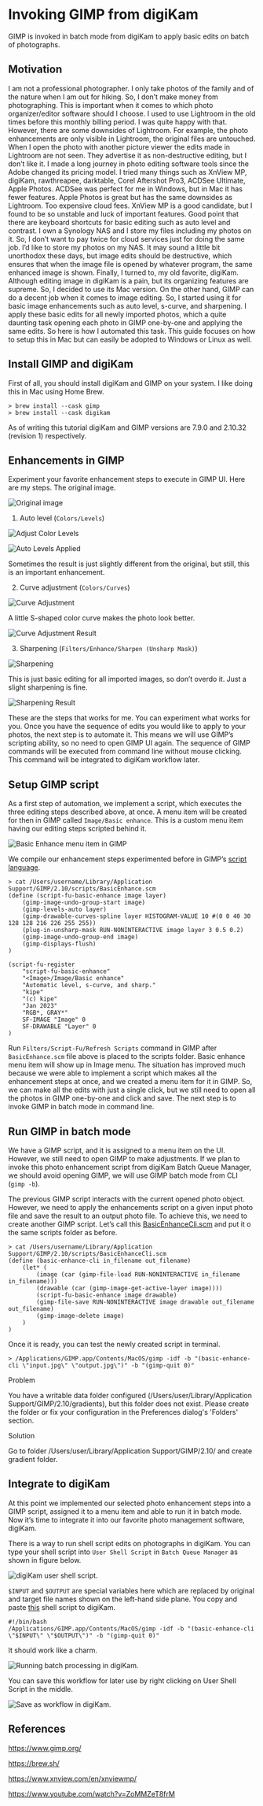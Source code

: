 # Invoking GIMP from digiKam
GIMP is invoked in batch mode from digiKam to apply basic edits on batch of photographs.
## Motivation
I am not a professional photographer. I only take photos of the family and of the nature when I am out for hiking. So, I don’t make money from photographing. This is important when it comes to which photo organizer/editor software should I choose. I used to use Lightroom in the old times before this monthly billing period. I was quite happy with that. However, there are some downsides of Lightroom. For example, the photo enhancements are only visible in Lightroom, the original files are untouched. When I open the photo with another picture viewer the edits made in Lightroom are not seen. They advertise it as non-destructive editing, but I don’t like it.
I made a long journey in photo editing software tools since the Adobe changed its pricing model. I tried many things such as XnView MP, digiKam, rawthreapee, darktable, Corel Aftershot Pro3, ACDSee Ultimate, Apple Photos. ACDSee was perfect for me in Windows, but in Mac it has fewer features. Apple Photos is great but has the same downsides as Lightroom. Too expensive cloud fees. XnView MP is a good candidate, but I found to be so unstable and luck of important features. Good point that there are keyboard shortcuts for basic editing such as auto level and contrast. 
I own a Synology NAS and I store my files including my photos on it. So, I don’t want to pay twice for cloud services just for doing the same job. I’d like to store my photos on my NAS. 
It may sound a little bit unorthodox these days, but image edits should be destructive, which ensures that when the image file is opened by whatever program, the same enhanced image is shown. 
Finally, I turned to, my old favorite, digiKam. Although editing image in digiKam is a pain, but its organizing features are supreme. So, I decided to use its Mac version. On the other hand, GIMP can do a decent job when it comes to image editing. So, I started using it for basic image enhancements such as auto level, s-curve, and sharpening. I apply these basic edits for all newly imported photos, which a quite daunting task opening each photo in GIMP one-by-one and applying the same edits. So here is how I automated this task. This guide focuses on how to setup this in Mac but can easily be adopted to Windows or Linux as well.

## Install GIMP and digiKam
First of all, you should install digiKam and GIMP on your system. I like doing this in Mac using Home Brew.
```
> brew install --cask gimp
> brew install --cask digikam
```
As of writing this tutorial digiKam and GIMP versions are 7.9.0 and 2.10.32 (revision 1) respectively.

## Enhancements in GIMP
Experiment your favorite enhancement steps to execute in GIMP UI. Here are my steps.
The original image.

![Original image](./pictures/picture_01.png)

1. Auto level (`Colors/Levels`)

![Adjust Color Levels](./pictures/picture_02.png)

![Auto Levels Applied](./pictures/picture_03.png)

Sometimes the result is just slightly different from the original, but still, this is an important enhancement.

2.	Curve adjustment (`Colors/Curves`)

![Curve Adjustment](./pictures/picture_04.png)

A little S-shaped color curve makes the photo look better.

![Curve Adjustment Result](./pictures/picture_05.png)

3.	Sharpening (`Filters/Enhance/Sharpen (Unsharp Mask)`)

![Sharpening](./pictures/picture_06.png)

This is just basic editing for all imported images, so don’t overdo it. Just a slight sharpening is fine.

![Sharpening Result](./pictures/picture_07.png)

These are the steps that works for me. You can experiment what works for you. Once you have the sequence of edits you would like to apply to your photos, the next step is to automate it. This means we will use GIMP’s scripting ability, so no need to open GIMP UI again. The sequence of GIMP commands will be executed from command line without mouse clicking. This command will be integrated to digiKam workflow later. 

## Setup GIMP script
As a first step of automation, we implement a script, which executes the three editing steps described above, at once. A menu item will be created for then in GIMP called `Image/Basic enhance`. This is a custom menu item having our editing steps scripted behind it.

![Basic Enhance menu item in GIMP](./pictures/picture_08.png)

We compile our enhancement steps experimented before in GIMP’s [script language](./gimp_scripts/BasicEnhance.scm).

```
> cat /Users/username/Library/Application Support/GIMP/2.10/scripts/BasicEnhance.scm
(define (script-fu-basic-enhance image layer)
    (gimp-image-undo-group-start image)
    (gimp-levels-auto layer)
    (gimp-drawable-curves-spline layer HISTOGRAM-VALUE 10 #(0 0 40 30 128 128 216 226 255 255))
    (plug-in-unsharp-mask RUN-NONINTERACTIVE image layer 3 0.5 0.2)
    (gimp-image-undo-group-end image)
    (gimp-displays-flush)
)

(script-fu-register
    "script-fu-basic-enhance"
    "<Image>/Image/Basic enhance"
    "Automatic level, s-curve, and sharp."
    "kipe"
    "(c) kipe"
    "Jan 2023"
    "RGB*, GRAY*"
    SF-IMAGE "Image" 0
    SF-DRAWABLE "Layer" 0
)
```

Run `Filters/Script-Fu/Refresh Scripts` command in GIMP after `BasicEnhance.scm` file above is placed to the scripts folder. Basic enhance menu item will show up in Image menu.
The situation has improved much because we were able to implement a script which makes all the enhancement steps at once, and we created a menu item for it in GIMP. So, we can make all the edits with just a single click, but we still need to open all the photos in GIMP one-by-one and click and save. The next step is to invoke GIMP in batch mode in command line.

## Run GIMP in batch mode
We have a GIMP script, and it is assigned to a menu item on the UI. However, we still need to open GIMP to make adjustments. If we plan to invoke this photo enhancement script from digiKam Batch Queue Manager, we should avoid opening GIMP, we will use GIMP batch mode from CLI (`gimp -b`).

The previous GIMP script interacts with the current opened photo object. However, we need to apply the enhancements script on a given input photo file and save the result to an output photo file. To achieve this, we need to create another GIMP script. Let’s call this [BasicEnhanceCli.scm](./gimp_scripts/BasicEnhanceCli.scm) and put it o the same scripts folder as before.

```
> cat /Users/username/Library/Application Support/GIMP/2.10/scripts/BasicEnhanceCli.scm
(define (basic-enhance-cli in_filename out_filename)
    (let* (
        (image (car (gimp-file-load RUN-NONINTERACTIVE in_filename in_filename)))
        (drawable (car (gimp-image-get-active-layer image))))
        (script-fu-basic-enhance image drawable)
        (gimp-file-save RUN-NONINTERACTIVE image drawable out_filename out_filename)
        (gimp-image-delete image)
    )
)
```
Once it is ready, you can test the newly created script in terminal.

```
> /Applications/GIMP.app/Contents/MacOS/gimp -idf -b "(basic-enhance-cli \"input.jpg\" \"output.jpg\")" -b "(gimp-quit 0)"
```

Problem

You have a writable data folder configured (/Users/user/Library/Application Support/GIMP/2.10/gradients), but this folder does not exist. Please create the folder or fix your configuration in the Preferences dialog's 'Folders' section.

Solution

Go to folder /Users/user/Library/Application Support/GIMP/2.10/ and create gradient folder.

## Integrate to digiKam
At this point we implemented our selected photo enhancement steps into a GIMP script, assigned it to a menu item and able to run it in batch mode. Now it’s time to integrate it into our favorite photo management software, digiKam.

There is a way to run shell script edits on photographs in digiKam. You can type your shell script into `User Shell Script` in `Batch Queue Manager` as shown in figure below.

![digiKam user shell script.](./pictures/picture_09.png)

`$INPUT` and `$OUTPUT` are special variables here which are replaced by original and target file names shown on the left-hand side plane.
You copy and paste [this](./bash_scripts/basic_enchance.sh) shell script to digiKam.

```
#!/bin/bash
/Applications/GIMP.app/Contents/MacOS/gimp -idf -b "(basic-enhance-cli \"$INPUT\" \"$OUTPUT\")" -b "(gimp-quit 0)"
```

It should work like a charm.

![Running batch processing in digiKam.](./pictures/picture_10.png)

You can save this workflow for later use by right clicking on User Shell Script in the middle.

![Save as workflow in digiKam.](./pictures/picture_11.png)

## References

https://www.gimp.org/

https://brew.sh/

https://www.xnview.com/en/xnviewmp/

https://www.youtube.com/watch?v=ZoMMZeT8frM







